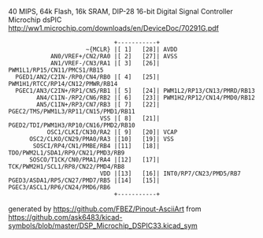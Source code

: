 40 MIPS, 64k Flash, 16k SRAM, DIP-28
16-bit Digital Signal Controller Microchip dsPIC
http://ww1.microchip.com/downloads/en/DeviceDoc/70291G.pdf


	                              +-----------+
	                      ~{MCLR} |[ 1]   [28]| AVDD
	            AN0/VREF+/CN2/RA0 |[ 2]   [27]| AVSS
	            AN1/VREF-/CN3/RA1 |[ 3]   [26]| PWM1L1/RP15/CN11/PMCS1/RB15
	  PGED1/AN2/C2IN-/RP0/CN4/RB0 |[ 4]   [25]| PWM1H1/RTCC/RP14/CN12/PMWR/RB14
	  PGEC1/AN3/C2IN+/RP1/CN5/RB1 |[ 5]   [24]| PWM1L2/RP13/CN13/PMRD/RB13
	        AN4/C1IN-/RP2/CN6/RB2 |[ 6]   [23]| PWM1H2/RP12/CN14/PMD0/RB12
	        AN5/C1IN+/RP3/CN7/RB3 |[ 7]   [22]| PGEC2/TMS/PWM1L3/RP11/CN15/PMD1/RB11
	                          VSS |[ 8]   [21]| PGED2/TDI/PWM1H3/RP10/CN16/PMD2/RB10
	           OSC1/CLKI/CN30/RA2 |[ 9]   [20]| VCAP
	      OSC2/CLKO/CN29/PMA0/RA3 |[10]   [19]| VSS
	       SOSCI/RP4/CN1/PMBE/RB4 |[11]   [18]| TDO/PWM2L1/SDA1/RP9/CN21/PMD3/RB9
	      SOSCO/T1CK/CN0/PMA1/RA4 |[12]   [17]| TCK/PWM2H1/SCL1/RP8/CN22/PMD4/RB8
	                          VDD |[13]   [16]| INT0/RP7/CN23/PMD5/RB7
	PGED3/ASDA1/RP5/CN27/PMD7/RB5 |[14]   [15]| PGEC3/ASCL1/RP6/CN24/PMD6/RB6
	                              +-----------+


generated by https://github.com/FBEZ/Pinout-AsciiArt from https://github.com/ask6483/kicad-symbols/blob/master/DSP_Microchip_DSPIC33.kicad_sym